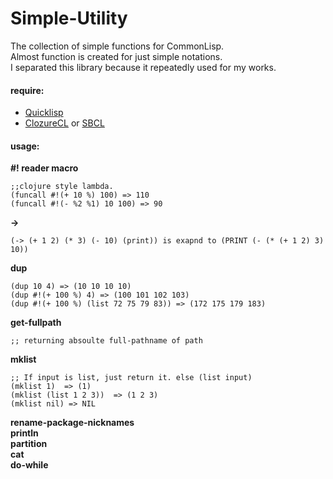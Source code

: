 # Simple-Utility
The collection of simple functions for CommonLisp.  
Almost function is created for just simple notations.  
I separated this library because it repeatedly used for my works.


#### require:
  - [Quicklisp](http://www.quicklisp.org)
  - [ClozureCL](http://www.clozure.com/clozurecl.html) or [SBCL](http://www.sbcl.org)

#### usage:
__\#! reader macro__

	;;clojure style lambda.
	(funcall #!(+ 10 %) 100) => 110
	(funcall #!(- %2 %1) 10 100) => 90

__->__

	(-> (+ 1 2) (* 3) (- 10) (print)) is exapnd to (PRINT (- (* (+ 1 2) 3) 10))

__dup__

	(dup 10 4) => (10 10 10 10)
	(dup #!(+ 100 %) 4) => (100 101 102 103)
	(dup #!(+ 100 %) (list 72 75 79 83)) => (172 175 179 183)

__get-fullpath__

	;; returning absoulte full-pathname of path

__mklist__

	;; If input is list, just return it. else (list input)
	(mklist 1)  => (1)
	(mklist (list 1 2 3))  => (1 2 3)
	(mklist nil) => NIL
	
__rename-package-nicknames__  
__println__  
__partition__  
__cat__  
__do-while__  

	
